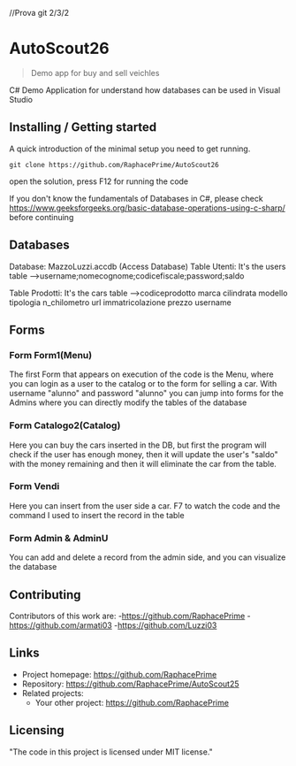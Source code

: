 //Prova git 2/3/2

# AutoScout26
> Demo app for buy and sell veichles

C# Demo Application for understand how 
databases can be used in Visual Studio

## Installing / Getting started

A quick introduction of the minimal setup you need to get running.

```shell
git clone https://github.com/RaphacePrime/AutoScout26
```

open the solution,
press F12 for running the code

If you don't know the fundamentals of Databases in C#, 
please check https://www.geeksforgeeks.org/basic-database-operations-using-c-sharp/
before continuing

## Databases

Database: MazzoLuzzi.accdb (Access Database)
Table Utenti: It's the users table
	-->username;nomecognome;codicefiscale;password;saldo

Table Prodotti: It's the cars table
	-->codiceprodotto	marca	cilindrata	modello	tipologia	n_chilometro	url	immatricolazione	prezzo	username
	
## Forms

### Form Form1(Menu)

The first Form that appears on execution of the code is the Menu,
where you can login as a user to the catalog or to the form for selling a car.
With username "alunno" and password "alunno" you can jump into forms for the Admins
where you can directly modify the tables of the database

### Form Catalogo2(Catalog)

Here you can buy the cars inserted in the DB, but first the program will check 
if the user has enough money, then it will update the user's "saldo" with the money 
remaining and then it will eliminate the car from the table.

### Form Vendi

Here you can insert from the user side a car.
F7 to watch the code and the command I used to
insert the record in the table


### Form Admin & AdminU

You can add and delete a record from the admin side,
and you can visualize the database 


## Contributing

Contributors of this work are:
-https://github.com/RaphacePrime
-https://github.com/armati03
-https://github.com/Luzzi03

## Links

- Project homepage: https://github.com/RaphacePrime
- Repository: https://github.com/RaphacePrime/AutoScout25
- Related projects:
  - Your other project: https://github.com/RaphacePrime
 
## Licensing

"The code in this project is licensed under MIT license."
